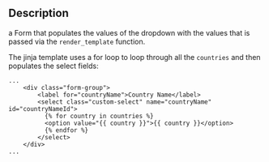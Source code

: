 ## Description

a Form that populates the values of the dropdown with the values that is passed via the `render_template` function.

The jinja template uses a for loop to loop through all the `countries` and then populates the select fields:

```
...
    <div class="form-group">
        <label for="countryName">Country Name</label>
        <select class="custom-select" name="countryName" id="countryNameId">
          {% for country in countries %}
          <option value="{{ country }}">{{ country }}</option>
          {% endfor %}
        </select>
    </div>
...
```
